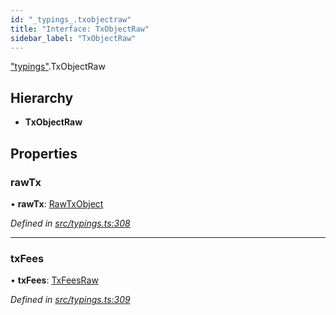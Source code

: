 ```yaml
---
id: "_typings_.txobjectraw"
title: "Interface: TxObjectRaw"
sidebar_label: "TxObjectRaw"
---
```


["typings"](../modules/_typings_.md).TxObjectRaw

## Hierarchy

* **TxObjectRaw**

## Properties

### rawTx

•  **rawTx**: [RawTxObject](_typings_.rawtxobject.md)

*Defined in [src/typings.ts:308](https://github.com/trustlines-protocol/clientlib/blob/8b30ce1/src/typings.ts#L308)*

___

### txFees

•  **txFees**: [TxFeesRaw](_typings_.txfeesraw.md)

*Defined in [src/typings.ts:309](https://github.com/trustlines-protocol/clientlib/blob/8b30ce1/src/typings.ts#L309)*
